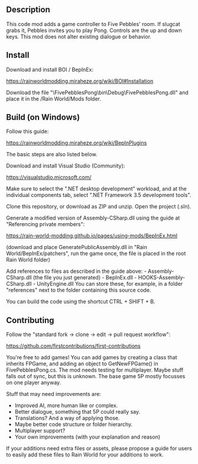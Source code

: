 ## Description
This code mod adds a game controller to Five Pebbles' room. If slugcat grabs it, Pebbles invites you to play Pong. Controls are the up and down keys. This mod does not alter existing dialogue or behavior.


## Install
Download and install BOI / BepInEx:

https://rainworldmodding.miraheze.org/wiki/BOI#Installation


Download the file "\FivePebblesPong\bin\Debug\FivePebblesPong.dll" and place it in the /Rain World/Mods folder.


## Build (on Windows)
Follow this guide:

https://rainworldmodding.miraheze.org/wiki/BepInPlugins

The basic steps are also listed below.

Download and install Visual Studio (Community):

https://visualstudio.microsoft.com/

Make sure to select the ".NET desktop development" workload, and at the individual components tab, select ".NET Framework 3.5 development tools".

Clone this repository, or download as ZIP and unzip. Open the project (.sln).

Generate a modified version of Assembly-CSharp.dll using the guide at "Referencing private members":

https://rain-world-modding.github.io/pages/using-mods/BepInEx.html

(download and place GeneratePublicAssembly.dll in "Rain World/BepInEx/patchers", run the game once, the file is placed in the root Rain World folder)

Add references to files as described in the guide above:
	- Assembly-CSharp.dll (the file you just generated)
	- BepInEx.dll
	- HOOKS-Assembly-CSharp.dll
	- UnityEngine.dll
You can store these, for example, in a folder "references" next to the folder containing this source code.

You can build the code using the shortcut CTRL + SHIFT + B.


## Contributing
Follow the "standard fork -> clone -> edit -> pull request workflow":

https://github.com/firstcontributions/first-contributions

You're free to add games! You can add games by creating a class that inherits FPGame, and adding an object to GetNewFPGame() in FivePebblesPong.cs.
The mod needs testing for multiplayer. Maybe stuff falls out of sync, but this is unknown. The base game 5P mostly focusses on one player anyway.

Stuff that may need improvements are:
- Improved AI, more human like or complex.
- Better dialogue, something that 5P could really say.
- Translations? And a way of applying those.
- Maybe better code structure or folder hierarchy.
- Multiplayer support?
- Your own improvements (with your explanation and reason)

If your additions need extra files or assets, please propose a guide for users to easily add these files to Rain World for your additions to work.
